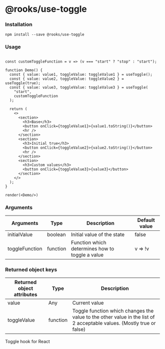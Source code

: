 # @rooks/use-toggle

### Installation

```
npm install --save @rooks/use-toggle
```

### Usage

```react

const customToggleFunction = v => (v === "start" ? "stop" : "start");

function Demo() {
  const { value: value1, toggleValue: toggleValue1 } = useToggle();
  const { value: value2, toggleValue: toggleValue2 } = useToggle(true);
  const { value: value3, toggleValue: toggleValue3 } = useToggle(
    "start",
    customToggleFunction
  );

  return (
    <>
      <section>
        <h3>Base</h3>
        <button onClick={toggleValue1}>{value1.toString()}</button>
        <hr />
      </section>
      <section>
        <h3>Initial true</h3>
        <button onClick={toggleValue2}>{value2.toString()}</button>
        <hr />
      </section>
      <section>
        <h3>Custom values</h3>
        <button onClick={toggleValue3}>{value3}</button>
      </section>
    </>
  );
}

render(<Demo/>)
```

### Arguments

| Arguments      | Type     | Description                                     | Default value |
| -------------- | -------- | ----------------------------------------------- | ------------- |
| initialValue   | boolean  | Initial value of the state                      | false         |
| toggleFunction | function | Function which determines how to toggle a value | v => !v       |


### Returned object keys

| Returned object attributes | Type     | Description                                                                                                           |
| -------------------------- | -------- | --------------------------------------------------------------------------------------------------------------------- |
| value                      | Any      | Current value                                                                                                         |
| toggleValue                | function | Toggle function which changes the value to the other value in the list of 2 acceptable values. (Mostly true or false) |

Toggle hook for React
